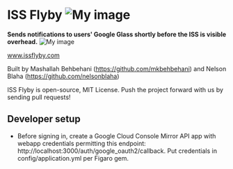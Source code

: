 ISS Flyby ![My image](https://api.travis-ci.org/Groovitation/issflyby.png)
========

**Sends notifications to users' Google Glass shortly before the ISS is visible overhead.**
![My image](http://www.issflyby.com/iss_dev.jpg)

www.issflyby.com

Built by Mashallah Behbehani (https://github.com/mkbehbehani) and Nelson Blaha (https://github.com/nelsonblaha)

ISS Flyby is open-source, MIT License. Push the project forward with us by sending pull requests!


Developer setup
---------------------

- Before signing in, create a Google Cloud Console Mirror API app with webapp credentials permitting this endpoint: http://localhost:3000/auth/google_oauth2/callback. Put credentials in config/application.yml per Figaro gem.
